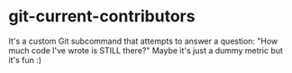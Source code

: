# git-current-contributors
It's a custom Git subcommand that attempts to answer a question: "How much code I've wrote is STILL there?" Maybe it's just a dummy metric but it's fun :)
